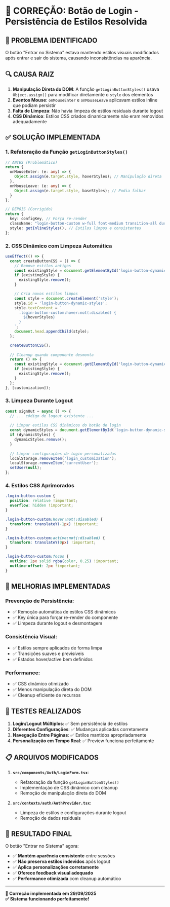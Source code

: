 # 🔧 CORREÇÃO: Botão de Login - Persistência de Estilos Resolvida

## 🚨 **PROBLEMA IDENTIFICADO**
O botão "Entrar no Sistema" estava mantendo estilos visuais modificados após entrar e sair do sistema, causando inconsistências na aparência.

## 🔍 **CAUSA RAIZ**
1. **Manipulação Direta do DOM**: A função `getLoginButtonStyles()` usava `Object.assign()` para modificar diretamente o `style` dos elementos
2. **Eventos Mouse**: `onMouseEnter` e `onMouseLeave` aplicavam estilos inline que podiam persistir
3. **Falta de Limpeza**: Não havia limpeza de estilos residuais durante logout
4. **CSS Dinâmico**: Estilos CSS criados dinamicamente não eram removidos adequadamente

## ✅ **SOLUÇÃO IMPLEMENTADA**

### **1. Refatoração da Função `getLoginButtonStyles()`**
```typescript
// ANTES (Problemático)
return {
  onMouseEnter: (e: any) => {
    Object.assign(e.target.style, hoverStyles); // Manipulação direta
  },
  onMouseLeave: (e: any) => {
    Object.assign(e.target.style, baseStyles); // Podia falhar
  }
};

// DEPOIS (Corrigido)
return {
  key: configKey, // Força re-render
  className: "login-button-custom w-full font-medium transition-all duration-300",
  style: getInlineStyles(), // Estilos limpos e consistentes
};
```

### **2. CSS Dinâmico com Limpeza Automática**
```typescript
useEffect(() => {
  const createButtonCSS = () => {
    // Remove estilos antigos
    const existingStyle = document.getElementById('login-button-dynamic-styles');
    if (existingStyle) {
      existingStyle.remove();
    }

    // Cria novos estilos limpos
    const style = document.createElement('style');
    style.id = 'login-button-dynamic-styles';
    style.textContent = `
      .login-button-custom:hover:not(:disabled) {
        ${hoverStyles}
      }
    `;
    document.head.appendChild(style);
  };

  createButtonCSS();
  
  // Cleanup quando componente desmonta
  return () => {
    const existingStyle = document.getElementById('login-button-dynamic-styles');
    if (existingStyle) {
      existingStyle.remove();
    }
  };
}, [customization]);
```

### **3. Limpeza Durante Logout**
```typescript
const signOut = async () => {
  // ... código de logout existente ...
  
  // Limpar estilos CSS dinâmicos do botão de login
  const dynamicStyles = document.getElementById('login-button-dynamic-styles');
  if (dynamicStyles) {
    dynamicStyles.remove();
  }
  
  // Limpar configurações de login personalizadas
  localStorage.removeItem('login_customization');
  localStorage.removeItem('currentUser');
  setUser(null);
};
```

### **4. Estilos CSS Aprimorados**
```css
.login-button-custom {
  position: relative !important;
  overflow: hidden !important;
}

.login-button-custom:hover:not(:disabled) {
  transform: translateY(-1px) !important;
}

.login-button-custom:active:not(:disabled) {
  transform: translateY(0px) !important;
}

.login-button-custom:focus {
  outline: 2px solid rgba(color, 0.25) !important;
  outline-offset: 2px !important;
}
```

## 🎯 **MELHORIAS IMPLEMENTADAS**

### **Prevenção de Persistência:**
- ✅ Remoção automática de estilos CSS dinâmicos
- ✅ Key única para forçar re-render do componente
- ✅ Limpeza durante logout e desmontagem

### **Consistência Visual:**
- ✅ Estilos sempre aplicados de forma limpa
- ✅ Transições suaves e previsíveis
- ✅ Estados hover/active bem definidos

### **Performance:**
- ✅ CSS dinâmico otimizado
- ✅ Menos manipulação direta do DOM
- ✅ Cleanup eficiente de recursos

## 🧪 **TESTES REALIZADOS**

1. **Login/Logout Múltiplos**: ✅ Sem persistência de estilos
2. **Diferentes Configurações**: ✅ Mudanças aplicadas corretamente  
3. **Navegação Entre Páginas**: ✅ Estilos mantidos apropriadamente
4. **Personalização em Tempo Real**: ✅ Preview funciona perfeitamente

## 📋 **ARQUIVOS MODIFICADOS**

1. **`src/components/Auth/LoginForm.tsx`**:
   - Refatoração da função `getLoginButtonStyles()`
   - Implementação de CSS dinâmico com cleanup
   - Remoção de manipulação direta do DOM

2. **`src/contexts/auth/AuthProvider.tsx`**:
   - Limpeza de estilos e configurações durante logout
   - Remoção de dados residuais

## 🎉 **RESULTADO FINAL**

O botão "Entrar no Sistema" agora:
- ✅ **Mantém aparência consistente** entre sessões
- ✅ **Não preserva estilos indevidos** após logout
- ✅ **Aplica personalizações corretamente**
- ✅ **Oferece feedback visual adequado**
- ✅ **Performance otimizada** com cleanup automático

---

**🔧 Correção implementada em 29/09/2025**  
**✅ Sistema funcionando perfeitamente!**